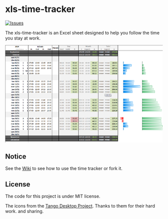 # xls-time-tracker

[issues-badge]: https://img.shields.io/github/issues-raw/KeyboardPlaying/xls-time-tracker.svg
[xtt-wiki]: https://github.com/KeyboardPlaying/xls-time-tracker/wiki
[waffle]: https://waffle.io/KeyboardPlaying/xls-time-tracker

[![Issues][issues-badge]][waffle]

The xls-time-tracker is an Excel sheet designed to help you follow the time you stay at work.

![](doc/screenshots/xls-time-tracker.png)

## Notice

See the [Wiki][xtt-wiki] to see how to use the time tracker or fork it.

## License

The code for this project is under MIT license.

The icons from the [Tango Desktop Project](http://tango.freedesktop.org/). Thanks to them for their hard work. and sharing.
